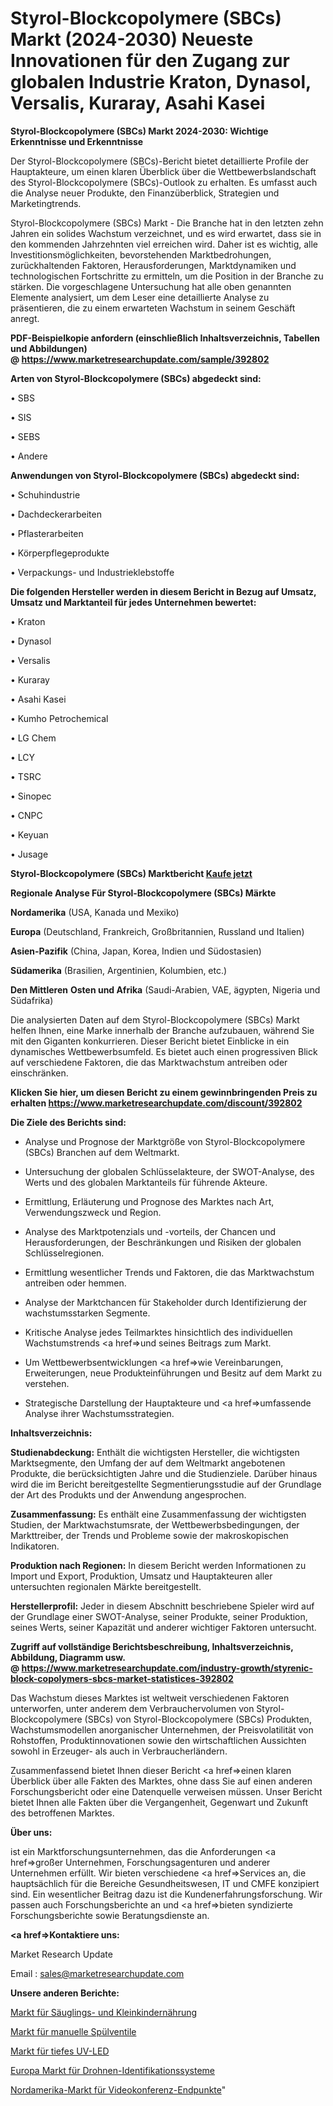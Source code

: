# Styrol-Blockcopolymere (SBCs) Markt (2024-2030) Neueste Innovationen für den Zugang zur globalen Industrie Kraton, Dynasol, Versalis, Kuraray, Asahi Kasei

<strong>Styrol-Blockcopolymere (SBCs) Markt 2024-2030: Wichtige Erkenntnisse und Erkenntnisse</strong>

Der Styrol-Blockcopolymere (SBCs)-Bericht bietet detaillierte Profile der Hauptakteure, um einen klaren Überblick über die Wettbewerbslandschaft des Styrol-Blockcopolymere (SBCs)-Outlook zu erhalten. Es umfasst auch die Analyse neuer Produkte, den Finanzüberblick, Strategien und Marketingtrends.

Styrol-Blockcopolymere (SBCs) Markt - Die Branche hat in den letzten zehn Jahren ein solides Wachstum verzeichnet, und es wird erwartet, dass sie in den kommenden Jahrzehnten viel erreichen wird. Daher ist es wichtig, alle Investitionsmöglichkeiten, bevorstehenden Marktbedrohungen, zurückhaltenden Faktoren, Herausforderungen, Marktdynamiken und technologischen Fortschritte zu ermitteln, um die Position in der Branche zu stärken. Die vorgeschlagene Untersuchung hat alle oben genannten Elemente analysiert, um dem Leser eine detaillierte Analyse zu präsentieren, die zu einem erwarteten Wachstum in seinem Geschäft anregt.

<strong><b>PDF-Beispielkopie anfordern (einschließlich Inhaltsverzeichnis, Tabellen und Abbildungen) @ </b></strong><strong><a href=https://www.marketresearchupdate.com/sample/392802><strong>https://www.marketresearchupdate.com/sample/392802</u></a></strong></strong>

<strong>Arten von Styrol-Blockcopolymere (SBCs) abgedeckt sind:</strong>

• SBS

• SIS

• SEBS

• Andere

<strong>Anwendungen von Styrol-Blockcopolymere (SBCs) abgedeckt sind:</strong>

• Schuhindustrie

• Dachdeckerarbeiten

• Pflasterarbeiten

• Körperpflegeprodukte

• Verpackungs- und Industrieklebstoffe

<strong>Die folgenden Hersteller werden in diesem Bericht in Bezug auf Umsatz, Umsatz und Marktanteil für jedes Unternehmen bewertet:</strong>

• Kraton

• Dynasol

• Versalis

• Kuraray

• Asahi Kasei

• Kumho Petrochemical

• LG Chem

• LCY

• TSRC

• Sinopec

• CNPC

• Keyuan

• Jusage

<strong>Styrol-Blockcopolymere (SBCs) Marktbericht <a href=https://www.marketresearchupdate.com/buynow/392802>Kaufe jetzt</a></strong>

<strong>Regionale Analyse Für Styrol-Blockcopolymere (SBCs) Märkte</strong>

<strong>Nordamerika</strong> (USA, Kanada und Mexiko)

<strong>Europa</strong> (Deutschland, Frankreich, Großbritannien, Russland und Italien)

<strong>Asien-Pazifik</strong> (China, Japan, Korea, Indien und Südostasien)

<strong>Südamerika</strong> (Brasilien, Argentinien, Kolumbien, etc.)

<strong>Den Mittleren</strong> <strong>Osten und Afrika</strong> (Saudi-Arabien, VAE, ägypten, Nigeria und Südafrika)

Die analysierten Daten auf dem Styrol-Blockcopolymere (SBCs) Markt helfen Ihnen, eine Marke innerhalb der Branche aufzubauen, während Sie mit den Giganten konkurrieren. Dieser Bericht bietet Einblicke in ein dynamisches Wettbewerbsumfeld. Es bietet auch einen progressiven Blick auf verschiedene Faktoren, die das Marktwachstum antreiben oder einschränken.

<strong>Klicken Sie hier, um diesen Bericht zu einem gewinnbringenden Preis zu erhalten
</strong><strong><a href=https://www.marketresearchupdate.com/discount/392802>https://www.marketresearchupdate.com/discount/392802</b></u></strong></a>

<strong>Die Ziele des Berichts sind:</strong>

- Analyse und Prognose der Marktgröße von Styrol-Blockcopolymere (SBCs) Branchen auf dem Weltmarkt.

- Untersuchung der globalen Schlüsselakteure, der SWOT-Analyse, des Werts und des globalen Marktanteils für führende Akteure.

- Ermittlung, Erläuterung und Prognose des Marktes nach Art, Verwendungszweck und Region.

- Analyse des Marktpotenzials und -vorteils, der Chancen und Herausforderungen, der Beschränkungen und Risiken der globalen Schlüsselregionen.

- Ermittlung wesentlicher Trends und Faktoren, die das Marktwachstum antreiben oder hemmen.

- Analyse der Marktchancen für Stakeholder durch Identifizierung der wachstumsstarken Segmente.

- Kritische Analyse jedes Teilmarktes hinsichtlich des individuellen Wachstumstrends <a href=>und</a> seines Beitrags zum Markt.

- Um Wettbewerbsentwicklungen <a href=>wie</a> Vereinbarungen, Erweiterungen, neue Produkteinführungen und Besitz auf dem Markt zu verstehen.

- Strategische Darstellung der Hauptakteure und <a href=>umfas</a>sende Analyse ihrer Wachstumsstrategien.

<strong>Inhaltsverzeichnis:</strong>

<strong>Studienabdeckung:</strong> Enthält die wichtigsten Hersteller, die wichtigsten Marktsegmente, den Umfang der auf dem Weltmarkt angebotenen Produkte, die berücksichtigten Jahre und die Studienziele. Darüber hinaus wird die im Bericht bereitgestellte Segmentierungsstudie auf der Grundlage der Art des Produkts und der Anwendung angesprochen.

<strong>Zusammenfassung:</strong> Es enthält eine Zusammenfassung der wichtigsten Studien, der Marktwachstumsrate, der Wettbewerbsbedingungen, der Markttreiber, der Trends und Probleme sowie der makroskopischen Indikatoren.

<strong>Produktion nach Regionen:</strong> In diesem Bericht werden Informationen zu Import und Export, Produktion, Umsatz und Hauptakteuren aller untersuchten regionalen Märkte bereitgestellt.

<strong>Herstellerprofil:</strong> Jeder in diesem Abschnitt beschriebene Spieler wird auf der Grundlage einer SWOT-Analyse, seiner Produkte, seiner Produktion, seines Werts, seiner Kapazität und anderer wichtiger Faktoren untersucht.

<strong><b>Zugriff auf vollständige Berichtsbeschreibung, Inhaltsverzeichnis, Abbildung, Diagramm usw. @ </b></strong><strong><a href=https://www.marketresearchupdate.com/industry-growth/styrenic-block-copolymers-sbcs-market-statistices-392802>https://www.marketresearchupdate.com/industry-growth/styrenic-block-copolymers-sbcs-market-statistices-392802</a></strong>

Das Wachstum dieses Marktes ist weltweit verschiedenen Faktoren unterworfen, unter anderem dem Verbrauchervolumen von Styrol-Blockcopolymere (SBCs) von Styrol-Blockcopolymere (SBCs) Produkten, Wachstumsmodellen anorganischer Unternehmen, der Preisvolatilität von Rohstoffen, Produktinnovationen sowie den wirtschaftlichen Aussichten sowohl in Erzeuger- als auch in Verbraucherländern.

Zusammenfassend bietet Ihnen dieser Bericht <a href=>einen</a> klaren Überblick über alle Fakten des Marktes, ohne dass Sie auf einen anderen Forschungsbericht oder eine Datenquelle verweisen müssen. Unser Bericht bietet Ihnen alle Fakten über die Vergangenheit, Gegenwart und Zukunft des betroffenen Marktes.

<strong>Über uns:</strong>

 ist ein Marktforschungsunternehmen, das die Anforderungen <a href=>großer</a> Unternehmen, Forschungsagenturen und anderer Unternehmen erfüllt. Wir bieten verschiedene <a href=>Services</a> an, die hauptsächlich für die Bereiche Gesundheitswesen, IT und CMFE konzipiert sind. Ein wesentlicher Beitrag dazu ist die Kundenerfahrungsforschung. Wir passen auch Forschungsberichte an und <a href=>bieten</a> syndizierte Forschungsberichte sowie Beratungsdienste an.

<strong><a href=>Kontaktiere uns:</a></strong>

Market Research Update

Email : sales@marketresearchupdate.com

<strong>Unsere anderen Berichte:</strong>

<a href=https://www.linkedin.com/pulse/infant-toddler-nutrition-market-2023-top-leading>Markt für Säuglings- und Kleinkindernährung</a>

<a href=https://www.linkedin.com/pulse/manual-flush-valve-market-analysis-segment-region>Markt für manuelle Spülventile</a>

<a href=https://www.linkedin.com/pulse/deep-uv-led-market-research-report-reveals-explosive>Markt für tiefes UV-LED</a>

<a href=https://www.linkedin.com/pulse/europe-drone-identification-systems-market-size-scope>Europa Markt für Drohnen-Identifikationssysteme</a>

<a href=https://www.linkedin.com/pulse/north-america-video-conferencing-endpoint-market-oq5wf/>Nordamerika-Markt für Videokonferenz-Endpunkte</a>"
